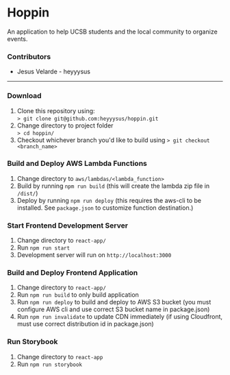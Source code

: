 # Hoppin
An application to help UCSB students and the local community to organize events. 

### Contributors
- Jesus Velarde - heyyysus

---

### Download
1. Clone this repository using:  
`> git clone git@github.com:heyyysus/hoppin.git`
2. Change directory to project folder  
`> cd hoppin/`
3. Checkout whichever branch you'd like to build using 
   `> git checkout <branch_name>`

### Build and Deploy AWS Lambda Functions
1. Change directory to `aws/lambdas/<lambda_function>`
2. Build by running `npm run build` (this will create the lambda zip file in `/dist/`)
3. Deploy by running `npm run deploy` (this requires the aws-cli to be installed. See `package.json` to customize function destination.)

### Start Frontend Development Server
1. Change directory to `react-app/`
2. Run `npm run start`
3. Development server will run on `http://localhost:3000`

### Build and Deploy Frontend Application
1. Change directory to `react-app/`
2. Run `npm run build` to only build application
3. Run `npm run deploy` to build and deploy to AWS S3 bucket (you must configure AWS cli and use correct S3 bucket name in package.json)
3. Run `npm run invalidate` to update CDN immediately (if using Cloudfront, must use correct distribution id in package.json)

### Run Storybook
1. Change directory to `react-app`
2. Run `npm run storybook`
